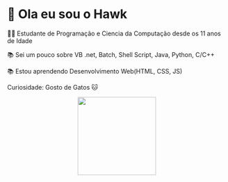 # :wave: Ola eu sou o Hawk

:man_technologist: Estudante de Programação e Ciencia da Computação desde os 11 anos de Idade

:books: Sei um pouco sobre VB .net, Batch, Shell Script, Java, Python, C/C++

:books: Estou aprendendo Desenvolvimento Web(HTML, CSS, JS)

Curiosidade: Gosto de Gatos :cat:



<div align="center">
  <a href="https://github.com/Hawk2811">
  <img height="180em" src="https://github-readme-stats.vercel.app/api?username=Hawk2811&show_icons=true&theme=dark&include_all_commits=true&count_private=true"/>
</div>
